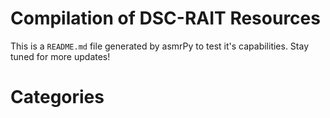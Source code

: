 Compilation of DSC-RAIT Resources
=================================
This is a ``README.md`` file generated by asmrPy to test it's capabilities. Stay tuned for more updates!
# Categories
